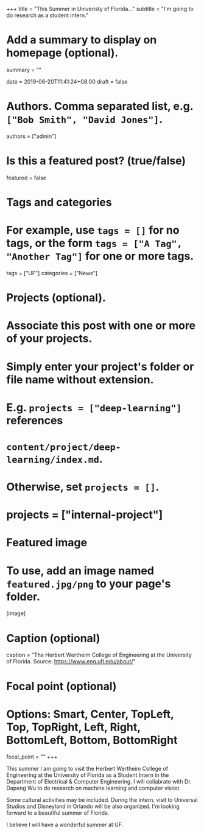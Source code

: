 +++
title = "This Summer in Univeristy of Florida..."
subtitle = "I'm going to do research as a student intern."

# Add a summary to display on homepage (optional).
summary = ""

date = 2019-06-20T11:41:24+08:00
draft = false

# Authors. Comma separated list, e.g. `["Bob Smith", "David Jones"]`.
authors = ["admin"]

# Is this a featured post? (true/false)
featured = false

# Tags and categories
# For example, use `tags = []` for no tags, or the form `tags = ["A Tag", "Another Tag"]` for one or more tags.
tags = ["UF"]
categories = ["News"]

# Projects (optional).
#   Associate this post with one or more of your projects.
#   Simply enter your project's folder or file name without extension.
#   E.g. `projects = ["deep-learning"]` references 
#   `content/project/deep-learning/index.md`.
#   Otherwise, set `projects = []`.
# projects = ["internal-project"]

# Featured image
# To use, add an image named `featured.jpg/png` to your page's folder. 
[image]
  # Caption (optional)
  caption = "The Herbert Wertheim College of Engineering at the University of Florida. Source: https://www.eng.ufl.edu/about/"

  # Focal point (optional)
  # Options: Smart, Center, TopLeft, Top, TopRight, Left, Right, BottomLeft, Bottom, BottomRight
  focal_point = ""
+++

This summer I am going to visit the Herbert Wertheim College of Engineering at the University of Florida as a Student Intern in the Department of Electrical & Computer Engineering. I will collabrate with Dr. Dapeng Wu to do research on machine learning and computer vision.

Some cultural activities may be included. During the intern, visit to Universal Studios and Disneyland in Orlando will be also organized. I'm looking forward to a beautiful summer of Florida.

I believe I will have a wonderful summer at UF.